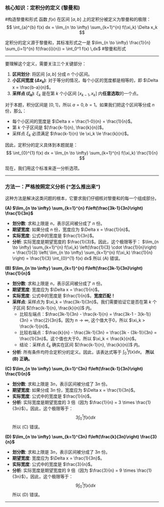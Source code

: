 ### 核心知识：定积分的定义 (黎曼和)
#构造黎曼和形式
函数 $f(x)$ 在区间 $[a, b]$ 上的定积分被定义为黎曼和的极限：
$$
\int_{a}^{b} f(x) dx = \lim_{n \to \infty} \sum_{k=1}^{n} f(\xi_k) \Delta x_k
$$


定积分的定义源于黎曼和，其标准形式之一是 $\lim_{n \to \infty} \frac{1}{n} \sum_{i=1}^{n} f(\frac{i}{n}) = \int_0^1 f(x) \,dx$
#黎曼和形式 

-----
要理解这个定义，需要关注三个关键部分：
1.  **区间划分**: 将区间 $[a, b]$ 分成 $n$ 个小区间。
2.  **小区间宽度 ($\Delta x_k$)**: 对于等分的情况，每个小区的宽度都是相等的，即 $\Delta x = \frac{b-a}{n}$。
3.  **采样点 ($\xi_k$)**: $\xi_k$ 是在第 $k$ 个小区间 $[x_{k-1}, x_k]$ 内**任意选取**的一个点。

对于本题，积分区间是 $[0, 1]$，所以 $a=0, b=1$。如果我们把这个区间等分成 $n$ 份，那么：
*   每个小区间的宽度是 $\Delta x = \frac{1-0}{n} = \frac{1}{n}$。
*   第 $k$ 个子区间是 $[\frac{k-1}{n}, \frac{k}{n}]$。
*   采样点 $\xi_k$ 必须满足 $\frac{k-1}{n} \le \xi_k \le \frac{k}{n}$。

因此，定积分的定义具体到本题就是：
$$
\int_{0}^{1} f(x) dx = \lim_{n \to \infty} \sum_{k=1}^{n} f(\xi_k) \frac{1}{n}
$$

现在，我们用这个标准来逐一分析选项。

---

### 方法一：严格按照定义分析 (“怎么推出来”)

这种方法是解决这类问题的根本，它要求我们仔细核对黎曼和的每一个组成部分。

**(A) $\lim_{n \to \infty} \sum_{k=1}^{n} f\left(\frac{3k-1}{3n}\right) \frac{1}{3n}$**
*   **划分数**: 求和上限是 $n$，表示区间被分成了 $n$ 份。
*   **期望宽度**: 如果分成 $n$ 份，宽度应为 $\Delta x = \frac{1}{n}$。
*   **实际宽度**: 公式中的宽度是 $\frac{1}{3n}$。
*   **分析**: 实际宽度是期望宽度的 $\frac{1}{3}$。因此，这个极限等于：
$\lim_{n \to \infty} \sum_{k=1}^{n} f(\xi_k) \left(\frac{1}{3} \cdot \frac{1}{n}\right) = \frac{1}{3} \left( \lim_{n \to \infty} \sum_{k=1}^{n} f(\xi_k) \frac{1}{n} \right) = \frac{1}{3} \int_{0}^{1} f(x) dx$
    所以 (A) 错误。

**(B) $\lim_{n \to \infty} \sum_{k=1}^{n} f\left(\frac{3k-1}{3n}\right) \frac{1}{n}$**
*   **划分数**: 求和上限是 $n$，表示区间被分成了 $n$ 份。
*   **期望宽度**: 宽度应为 $\Delta x = \frac{1}{n}$。
*   **实际宽度**: 公式中的宽度是 $\frac{1}{n}$。**宽度匹配！**
*   **采样点**: 采样点为 $\xi_k = \frac{3k-1}{3n}$。我们需要验证它是否在第 $k$ 个子区间 $[\frac{k-1}{n}, \frac{k}{n}]$ 内。
    *   比较左端点：$\frac{3k-1}{3n} - \frac{k-1}{n} = \frac{3k-1 - 3(k-1)}{3n} = \frac{2}{3n}$。因为 $n \to \infty$, 这个值大于0，所以 $\xi_k > \frac{k-1}{n}$。
    *   比较右端点：$\frac{k}{n} - \frac{3k-1}{3n} = \frac{3k - (3k-1)}{3n} = \frac{1}{3n}$。这个值也大于0，所以 $\xi_k < \frac{k}{n}$。
    *   结论：采样点 $\xi_k$ 确实在区间 $[\frac{k-1}{n}, \frac{k}{n}]$ 内。
*   **分析**: 所有条件均符合定积分的定义。因此，该表达式等于 $\int_{0}^{1} f(x) dx$。
    **所以 (B) 正确。**

**(C) $\lim_{n \to \infty} \sum_{k=1}^{3n} f\left(\frac{k-1}{3n}\right) \frac{1}{n}$**
*   **划分数**: 求和上限是 $3n$，表示区间被分成了 $3n$ 份。
*   **期望宽度**: 如果分成 $3n$ 份，宽度应为 $\Delta x = \frac{1}{3n}$。
*   **实际宽度**: 公式中的宽度是 $\frac{1}{n}$。
*   **分析**: 实际宽度是期望宽度的 $3$ 倍（因为 $\frac{1}{n} = 3 \times \frac{1}{3n}$）。因此，这个极限等于：
    $$
    3 \int_{0}^{1} f(x) dx
    $$
    所以 (C) 错误。

**(D) $\lim_{n \to \infty} \sum_{k=1}^{3n} f\left(\frac{k}{3n}\right) \frac{3}{n}$**
*   **划分数**: 求和上限是 $3n$，表示区间被分成了 $3n$ 份。
*   **期望宽度**: 宽度应为 $\Delta x = \frac{1}{3n}$。
*   **实际宽度**: 公式中的宽度是 $\frac{3}{n}$。
*   **分析**: 实际宽度是期望宽度的 $9$ 倍（因为 $\frac{3}{n} = 9 \times \frac{1}{3n}$）。因此，这个极限等于：
    $$
    9 \int_{0}^{1} f(x) dx
    $$
    所以 (D) 错误。

---
